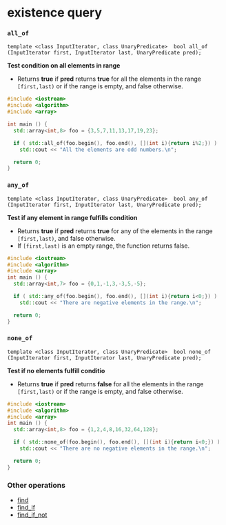 # existence query

### `all_of`

`template <class InputIterator, class UnaryPredicate>  bool all_of (InputIterator first, InputIterator last, UnaryPredicate pred);`

**Test condition on all elements in range**
* Returns **true** if **pred** returns **true** for all the elements in the range `[first,last)` or if the range is empty, and false otherwise.

```c++
#include <iostream>
#include <algorithm>
#include <array>

int main () {
  std::array<int,8> foo = {3,5,7,11,13,17,19,23};

  if ( std::all_of(foo.begin(), foo.end(), [](int i){return i%2;}) )
    std::cout << "All the elements are odd numbers.\n";

  return 0;
}
```

### `any_of`
`template <class InputIterator, class UnaryPredicate>  bool any_of (InputIterator first, InputIterator last, UnaryPredicate pred);`

**Test if any element in range fulfills condition**
* Returns **true** if **pred** returns **true** for any of the elements in the range `[first,last)`, and false otherwise.
* If `[first,last)` is an empty range, the function returns false.

```c++
#include <iostream>
#include <algorithm>
#include <array>
int main () {
  std::array<int,7> foo = {0,1,-1,3,-3,5,-5};

  if ( std::any_of(foo.begin(), foo.end(), [](int i){return i<0;}) )
    std::cout << "There are negative elements in the range.\n";

  return 0;
}
```

### `none_of`
`template <class InputIterator, class UnaryPredicate>  bool none_of (InputIterator first, InputIterator last, UnaryPredicate pred);`

**Test if no elements fulfill conditio**
* Returns **true** if **pred** returns **false** for all the elements in the range `[first,last)` or if the range is empty, and false otherwise.

```c++
#include <iostream>
#include <algorithm>
#include <array>
int main () {
  std::array<int,8> foo = {1,2,4,8,16,32,64,128};

  if ( std::none_of(foo.begin(), foo.end(), [](int i){return i<0;}) )
    std::cout << "There are no negative elements in the range.\n";

  return 0;
}
```


### Other operations
- [find](https://cplusplus.com/reference/algorithm/find/)
- [find_if](https://cplusplus.com/reference/algorithm/find_if/)
- [find_if_not](https://cplusplus.com/reference/algorithm/find_if_not/)
